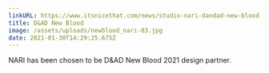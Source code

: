 ```yaml
---
linkURL: https://www.itsnicethat.com/news/studio-nari-dandad-new-blood-awards-graphic-design-150121
title: D&AD New Blood
image: /assets/uploads/newblood_nari-03.jpg
date: 2021-01-30T14:29:25.675Z
---
```

NARI has been chosen to be D&AD New Blood 2021 design partner.